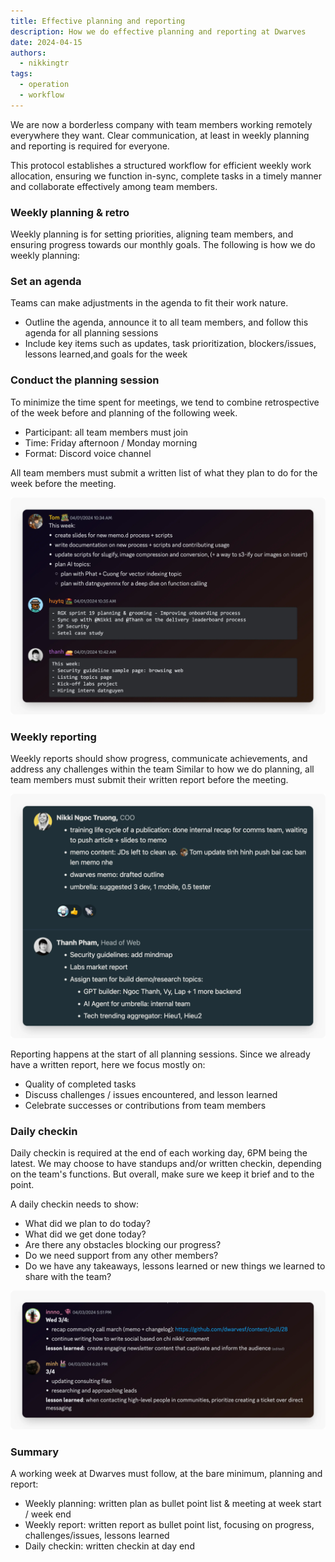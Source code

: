 ```yaml
---
title: Effective planning and reporting
description: How we do effective planning and reporting at Dwarves
date: 2024-04-15
authors:
  - nikkingtr
tags:
  - operation
  - workflow
---
```


We are now a borderless company with team members working remotely everywhere they want. Clear communication, at least in weekly planning and reporting is required for everyone.

This protocol establishes a structured workflow for efficient weekly work allocation, ensuring we function in-sync, complete tasks in a timely manner and collaborate effectively among team members.

### Weekly planning & retro

Weekly planning is for setting priorities, aligning team members, and ensuring progress towards our monthly goals. The following is how we do weekly planning:

### Set an agenda

Teams can make adjustments in the agenda to fit their work nature.

- Outline the agenda, announce it to all team members, and follow this agenda for all planning sessions
- Include key items such as updates, task prioritization, blockers/issues, lessons learned,and goals for the week

### Conduct the planning session

To minimize the time spent for meetings, we tend to combine retrospective of the week before and planning of the following week.

- Participant: all team members must join
- Time: Friday afternoon / Monday morning
- Format: Discord voice channel

All team members must submit a written list of what they plan to do for the week before the meeting.

![](assets/how-we-do-effective-planning-and-reporting_image.webp)

### Weekly reporting

Weekly reports should show progress, communicate achievements, and address any challenges within the team Similar to how we do planning, all team members must submit their written report before the meeting.

![](assets/how-we-do-effective-planning-and-reporting_image2.webp)

Reporting happens at the start of all planning sessions. Since we already have a written report, here we focus mostly on:

- Quality of completed tasks
- Discuss challenges / issues encountered, and lesson learned
- Celebrate successes or contributions from team members

### Daily checkin

Daily checkin is required at the end of each working day, 6PM being the latest. We may choose to have standups and/or written checkin, depending on the team's functions. But overall, make sure we keep it brief and to the point.

A daily checkin needs to show:

- What did we plan to do today?
- What did we get done today?
- Are there any obstacles blocking our progress?
- Do we need support from any other members?
- Do we have any takeaways, lessons learned or new things we learned to share with the team?

![](assets/how-we-do-effective-planning-and-reporting_image3.webp)

### Summary

A working week at Dwarves must follow, at the bare minimum, planning and report:

- Weekly planning: written plan as bullet point list & meeting at week start / week end
- Weekly report: written report as bullet point list, focusing on progress, challenges/issues, lessons learned
- Daily checkin: written checkin at day end
